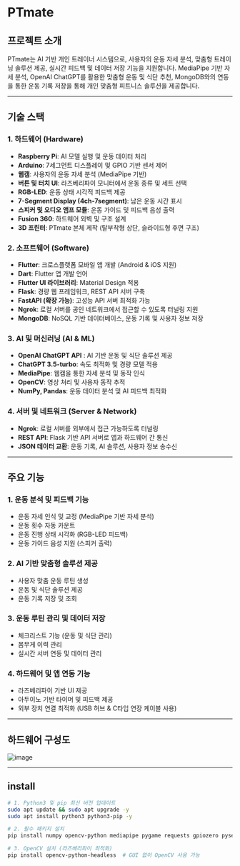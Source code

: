 # PTmate

## 프로젝트 소개  
PTmate는 AI 기반 개인 트레이너 시스템으로, 사용자의 운동 자세 분석, 맞춤형 트레이닝 솔루션 제공, 실시간 피드백 및 데이터 저장 기능을 지원합니다. MediaPipe 기반 자세 분석, OpenAI ChatGPT를 활용한 맞춤형 운동 및 식단 추천, MongoDB와의 연동을 통한 운동 기록 저장을 통해 개인 맞춤형 피트니스 솔루션을 제공합니다.

---

## 기술 스택  

### **1. 하드웨어 (Hardware)**  
- **Raspberry Pi**: AI 모델 실행 및 운동 데이터 처리  
- **Arduino**: 7세그먼트 디스플레이 및 GPIO 기반 센서 제어  
- **웹캠**: 사용자의 운동 자세 분석 (MediaPipe 기반)  
- **버튼 및 터치 UI**: 라즈베리파이 모니터에서 운동 종류 및 세트 선택  
- **RGB-LED**: 운동 상태 시각적 피드백 제공   
- **7-Segment Display (4ch-7segment)**: 남은 운동 시간 표시  
- **스피커 및 오디오 앰프 모듈**: 운동 가이드 및 피드백 음성 출력   
- **Fusion 360**: 하드웨어 외벽 및 구조 설계  
- **3D 프린터**: PTmate 본체 제작 (탈부착형 상단, 슬라이드형 후면 구조)  

### **2. 소프트웨어 (Software)**  
- **Flutter**: 크로스플랫폼 모바일 앱 개발 (Android & iOS 지원)  
- **Dart**: Flutter 앱 개발 언어  
- **Flutter UI 라이브러리**: Material Design 적용  
- **Flask**: 경량 웹 프레임워크, REST API 서버 구축  
- **FastAPI (확장 가능)**: 고성능 API 서버 최적화 가능  
- **Ngrok**: 로컬 서버를 공인 네트워크에서 접근할 수 있도록 터널링 지원  
- **MongoDB**: NoSQL 기반 데이터베이스, 운동 기록 및 사용자 정보 저장  

### **3. AI 및 머신러닝 (AI & ML)**  
- **OpenAI ChatGPT API** : AI 기반 운동 및 식단 솔루션 제공
- **ChatGPT 3.5-turbo**: 속도 최적화 및 경량 모델 적용  
- **MediaPipe**: 웹캠을 통한 자세 분석 및 동작 인식  
- **OpenCV**: 영상 처리 및 사용자 동작 추적  
- **NumPy, Pandas**: 운동 데이터 분석 및 AI 피드백 최적화  

### **4. 서버 및 네트워크 (Server & Network)**  
- **Ngrok**: 로컬 서버를 외부에서 접근 가능하도록 터널링  
- **REST API**: Flask 기반 API 서버로 앱과 하드웨어 간 통신  
- **JSON 데이터 교환**: 운동 기록, AI 솔루션, 사용자 정보 송수신  
---

##  주요 기능  

### **1. 운동 분석 및 피드백 기능**  
- 운동 자세 인식 및 교정 (MediaPipe 기반 자세 분석)
- 운동 횟수 자동 카운트
- 운동 진행 상태 시각화 (RGB-LED 피드백)    
- 운동 가이드 음성 지원 (스피커 출력)  

### **2. AI 기반 맞춤형 솔루션 제공**  
- 사용자 맞춤 운동 루틴 생성
- 운동 및 식단 솔루션 제공
- 운동 기록 저장 및 조회

### **3. 운동 루틴 관리 및 데이터 저장**  
- 체크리스트 기능 (운동 및 식단 관리)
- 몸무게 이력 관리
- 실시간 서버 연동 및 데이터 관리
  
### **4. 하드웨어 및 앱 연동 기능**  
- 라즈베리파이 기반 UI 제공
- 아두이노 기반 타이머 및 피드백 제공 
- 외부 장치 연결 최적화 (USB 허브 & C타입 연장 케이블 사용) 

---

##  하드웨어 구성도
![image](https://github.com/user-attachments/assets/99d0e1b6-9be4-41b8-8205-de02a769f812)

---

## install
```bash
# 1. Python3 및 pip 최신 버전 업데이트
sudo apt update && sudo apt upgrade -y
sudo apt install python3 python3-pip -y

# 2. 필수 패키지 설치
pip install numpy opencv-python mediapipe pygame requests gpiozero pyserial RPi.GPIO

# 3. OpenCV 설치 (라즈베리파이 최적화)
pip install opencv-python-headless  # GUI 없이 OpenCV 사용 가능


